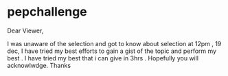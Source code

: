 # pepchallenge


Dear Viewer,

I  was unaware of the selection and got to know about selection at 12pm , 19 dec, I have tried my best efforts to gain a gist of the topic and perform my best .
I have tried my best that i can give in 3hrs . Hopefully you will acknowlwdge. Thanks 
